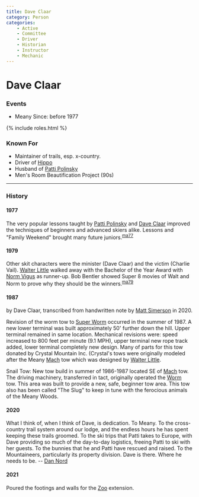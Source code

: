 ```yaml
---
title: Dave Claar
category: Person
categories:
    - Active
    - Committee
    - Driver
    - Historian
    - Instructor
    - Mechanic
---
```

# Dave Claar
### Events
- Meany Since: before 1977

{% include roles.html %}

### Known For
- Maintainer of trails, esp. x-country.
- Driver of [Hippo](/Machine/Hippo)
- Husband of [Patti Polinsky](/Person/Patti-Polinsky)
- Men's Room Beautification Project (90s)

---
### History

#### 1977

The very popular lessons taught by [Patti Polinsky](/Person/Patti-Polinsky) and [Dave Claar](/Person/Dave-Claar) improved the techniques of beginners and advanced skiers alike. Lessons and "Family Weekend" brought many future juniors.<sup>[ma77][]</sup>

#### 1979

Other skit characters were the minister (Dave Claar) and the victim (Charlie Vail). [Walter Little](/Person/Walter-Little) walked away with the Bachelor of the Year Award with [Norm Vigus](/Person/Norm-Vigus) as runner-up. Bob Bentler showed Super 8 movies of Walt and Norm to prove why they should be the winners.<sup>[ma79][]</sup>

#### 1987

by Dave Claar, transcribed from handwritten note by [Matt Simerson](/Person/Matt-Simerson) in 2020.

Revision of the worm tow to [Super Worm](/Super-Worm) occurred in the summer of 1987. A new lower terminal was built approximately 50' further down the hill. Upper terminal remained in same location. Mechanical revisions were: speed increased to 800 feet per minute (9.1 MPH), upper terminal new rope track added, lower terminal completely new design. Many of parts for this tow donated by Crystal Mountain Inc. (Crystal's tows were originally modeled after the Meany [Mach](Mach) tow which was designed by [Walter Little](/Person/Walter-Little).

Snail Tow: New tow build in summer of 1986-1987 located SE of [Mach](Mach) tow. The driving machinery, transferred in tact, originally operated the [Worm](Worm) tow. This area was built to provide a new, safe, beginner tow area. This tow also has been called "The Slug" to keep in tune with the ferocious animals of the Meany Woods.

#### 2020

What I think of, when I think of Dave, is dedication. To Meany. To the cross-country trail system around our lodge, and the endless hours he has spent keeping these trails groomed. To the ski trips that Patti takes to Europe, with Dave providing so much of the day-to-day logistics, freeing Patti to ski with her guests. To the bunnies that he and Patti have rescued and raised. To the Mountaineers, particularly its property division. Dave is there. Where he needs to be. -- [Dan Nord](/Person/Dan-Nord)

#### 2021

Poured the footings and walls for the [Zoo](/Building/Zoo) extension.

[ma77]: /Mountaineer-Annual#1977
[ma79]: /Mountaineer-Annual#1979
